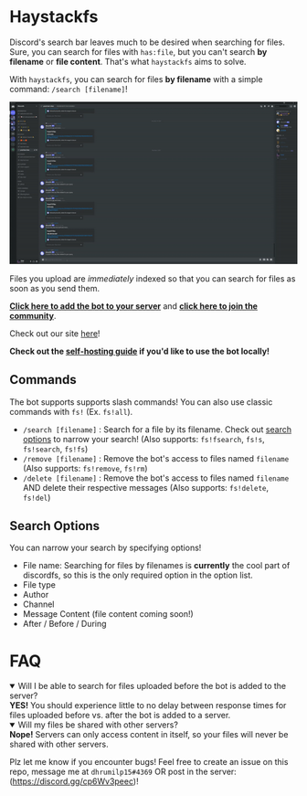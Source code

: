 # Haystackfs

Discord's search bar leaves much to be desired when searching for files. Sure, you can search for files with `has:file`, but you can't search **by filename** or **file content**. That's what `haystackfs` aims to solve.

With `haystackfs`, you can search for files **by filename** with a simple command: `/search [filename]`!

![Epic demo](demo/hfs_demo.gif)

Files you upload are *immediately* indexed so that you can search for files as soon as you send them.

[**Click here to add the bot to your server**](https://discord.com/api/oauth2/authorize?client_id=837345172105723985&permissions=2147593280&scope=bot%20applications.commands) and [**click here to join the community**](https://discord.gg/rp8aZSjevn).

Check out our site [here](https://typedream.site/discordfs)!

**Check out the [self-hosting guide](docs/SELF_HOSTING_GUIDE.md) if you'd like to use the bot locally!**

## Commands

The bot supports supports slash commands! You can also use classic commands with `fs!` (Ex. `fs!all`).

- `/search [filename]` : Search for a file by its filename. Check out [search options](#search-options) to narrow your search! (Also supports: `fs!fsearch`, `fs!s`, `fs!search`, `fs!fs`)
- `/remove [filename]` : Remove the bot's access to files named `filename` (Also supports: `fs!remove`, `fs!rm`)
- `/delete [filename]` : Remove the bot's access to files named `filename` AND delete their respective messages (Also supports: `fs!delete`, `fs!del`)

## Search Options

You can narrow your search by specifying options!
- File name: Searching for files by filenames is **currently** the cool part of discordfs, so this is the only required option in the option list.
- File type
- Author
- Channel
- Message Content (file content coming soon!)
- After / Before / During

# FAQ

<details open>
  <summary> Will I be able to search for files uploaded before the bot is added to the server? </summary>
    <b>YES!</b> You should experience little to no delay between response times for files uploaded before vs. after the bot is added to a server.
</details>

<details open>
  <summary> Will my files be shared with other servers? </summary>
    <b>Nope!</b> Servers can only access content in itself, so your files will never be shared with other servers.
</details>

Plz let me know if you encounter bugs! Feel free to create an issue on this repo, message me at `dhrumilp15#4369` OR post in the server: (https://discord.gg/cp6Wv3peec)!
